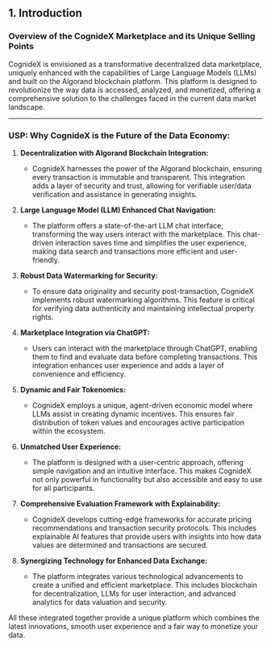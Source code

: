 ## 1. Introduction

### Overview of the CognideX Marketplace and its Unique Selling Points


CognideX is envisioned as a transformative decentralized data marketplace, uniquely enhanced with the capabilities of Large Language Models (LLMs) and built on the Algorand blockchain platform. This platform is designed to revolutionize the way data is accessed, analyzed, and monetized, offering a comprehensive solution to the challenges faced in the current data market landscape.

---

### USP: Why CognideX is the Future of the Data Economy:

1. **Decentralization with Algorand Blockchain Integration:**
   - CognideX harnesses the power of the Algorand blockchain, ensuring every transaction is immutable and transparent. This integration adds a layer of security and trust, allowing for verifiable user/data verification and assistance in generating insights.

2. **Large Language Model (LLM) Enhanced Chat Navigation:**
   - The platform offers a state-of-the-art LLM chat interface, transforming the way users interact with the marketplace. This chat-driven interaction saves time and simplifies the user experience, making data search and transactions more efficient and user-friendly.

3. **Robust Data Watermarking for Security:**
   - To ensure data originality and security post-transaction, CognideX implements robust watermarking algorithms. This feature is critical for verifying data authenticity and maintaining intellectual property rights.

4. **Marketplace Integration via ChatGPT:**
   - Users can interact with the marketplace through ChatGPT, enabling them to find and evaluate data before completing transactions. This integration enhances user experience and adds a layer of convenience and efficiency.

5. **Dynamic and Fair Tokenomics:**
   - CognideX employs a unique, agent-driven economic model where LLMs assist in creating dynamic incentives. This ensures fair distribution of token values and encourages active participation within the ecosystem.

6. **Unmatched User Experience:**
   - The platform is designed with a user-centric approach, offering simple navigation and an intuitive interface. This makes CognideX not only powerful in functionality but also accessible and easy to use for all participants.

7. **Comprehensive Evaluation Framework with Explainability:**
   - CognideX develops cutting-edge frameworks for accurate pricing recommendations and transaction security protocols. This includes explainable AI features that provide users with insights into how data values are determined and transactions are secured.

8. **Synergizing Technology for Enhanced Data Exchange:**
   - The platform integrates various technological advancements to create a unified and efficient marketplace. This includes blockchain for decentralization, LLMs for user interaction, and advanced analytics for data valuation and security.


All these integrated together provide a unique platform which combines the latest innovations, smooth user experience and a fair way to monetize your data.

